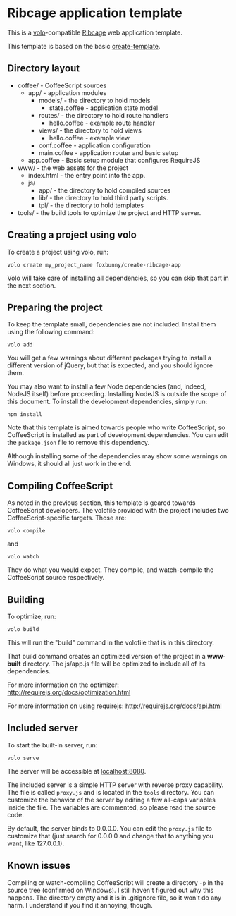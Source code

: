 # Ribcage application template

This is a [volo](http://volojs.org/)-compatible
[Ribcage](https://github.com/foxbunny/ribcage) web application template.

This template is based on the basic
[create-template](https://github.com/volojs/create-template).

## Directory layout

* coffee/ - CoffeeScript sources
    * app/ - application modules
        * models/ - the directory to hold models
            * state.coffee - application state model
        * routes/ - the directory to hold route handlers
            * hello.coffee - example route handler
        * views/ - the directory to hold views
            * hello.coffee - example view
        * conf.coffee - application configuration
        * main.coffee - application router and basic setup
    * app.coffee - Basic setup module that configures RequireJS
* www/ - the web assets for the project
    * index.html - the entry point into the app.
    * js/
        * app/ - the directory to hold compiled sources
        * lib/ - the directory to hold third party scripts.
        * tpl/ - the directory to hold templates
* tools/ - the build tools to optimize the project and HTTP server.

## Creating a project using volo

To create a project using volo, run:

    volo create my_project_name foxbunny/create-ribcage-app

Volo will take care of installing all dependencies, so you can skip that part
in the next section.

## Preparing the project

To keep the template small, dependencies are not included. Install them using
the following command:

    volo add

You will get a few warnings about different packages trying to install a
different version of jQuery, but that is expected, and you should ignore them.

You may also want to install a few Node dependencies (and, indeed, NodeJS
itself) before proceeding. Installing NodeJS is outside the scope of this
document. To install the development dependencies, simply run:

    npm install

Note that this template is aimed towards people who write CoffeeScript, so
CoffeeScript is installed as part of development dependencies. You can edit the
`package.json` file to remove this dependency.

Although installing some of the dependencies may show some warnings on Windows,
it should all just work in the end.

## Compiling CoffeeScript

As noted in the previous section, this template is geared towards CoffeeScript
developers. The volofile provided with the project includes two
CoffeeScript-specific targets. Those are:

    volo compile

and
    
    volo watch

They do what you would expect. They compile, and watch-compile the CoffeeScript
source respectively. 

## Building

To optimize, run:

    volo build

This will run the "build" command in the volofile that is in this directory.

That build command creates an optimized version of the project in a
**www-built** directory. The js/app.js file will be optimized to include
all of its dependencies.

For more information on the optimizer:
http://requirejs.org/docs/optimization.html

For more information on using requirejs:
http://requirejs.org/docs/api.html

## Included server

To start the built-in server, run:

    volo serve

The server will be accessible at [localhost:8080](http://localhost:8080/). 

The included server is a simple HTTP server with reverse proxy capability. The
file is called `proxy.js` and is located in the `tools` directory. You can
customize the behavior of the server by editing a few all-caps variables inside
the file. The variables are commented, so please read the source code.

By default, the server binds to 0.0.0.0. You can edit the `proxy.js` file to
customize that (just search for 0.0.0.0 and change that to anything you want,
like 127.0.0.1).

## Known issues

Compiling or watch-compiling CoffeeScript will create a directory `-p` in the
source tree (confirmed on Windows). I still haven't figured out why this
happens. The directory empty and it is in .gitignore file, so it won't do any
harm. I understand if you find it annoying, though.
